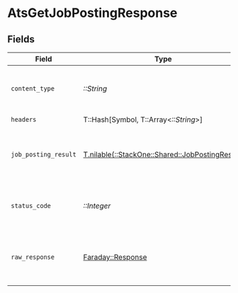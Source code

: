 # AtsGetJobPostingResponse


## Fields

| Field                                                                                      | Type                                                                                       | Required                                                                                   | Description                                                                                |
| ------------------------------------------------------------------------------------------ | ------------------------------------------------------------------------------------------ | ------------------------------------------------------------------------------------------ | ------------------------------------------------------------------------------------------ |
| `content_type`                                                                             | *::String*                                                                                 | :heavy_check_mark:                                                                         | HTTP response content type for this operation                                              |
| `headers`                                                                                  | T::Hash[Symbol, T::Array<*::String*>]                                                      | :heavy_check_mark:                                                                         | N/A                                                                                        |
| `job_posting_result`                                                                       | [T.nilable(::StackOne::Shared::JobPostingResult)](../../models/shared/jobpostingresult.md) | :heavy_minus_sign:                                                                         | The job with the given identifier was retrieved.                                           |
| `status_code`                                                                              | *::Integer*                                                                                | :heavy_check_mark:                                                                         | HTTP response status code for this operation                                               |
| `raw_response`                                                                             | [Faraday::Response](https://www.rubydoc.info/gems/faraday/Faraday/Response)                | :heavy_check_mark:                                                                         | Raw HTTP response; suitable for custom response parsing                                    |